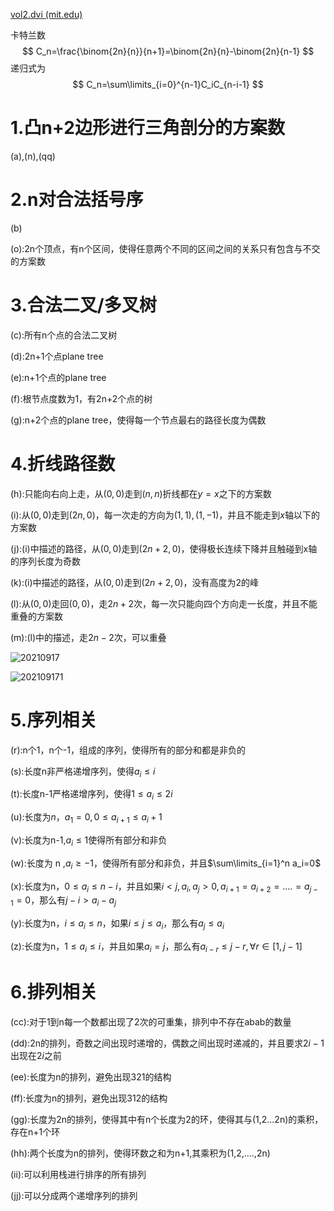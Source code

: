 [vol2.dvi (mit.edu)](http://www-math.mit.edu/~rstan/ec/catalan.pdf)

卡特兰数
$$
C_n=\frac{\binom{2n}{n}}{n+1}=\binom{2n}{n}-\binom{2n}{n-1}
$$
递归式为
$$
C_n=\sum\limits_{i=0}^{n-1}C_iC_{n-i-1}
$$

# 1.凸n+2边形进行三角剖分的方案数

(a),(n),(qq)

# 2.n对合法括号序

(b)

(o):2n个顶点，有n个区间，使得任意两个不同的区间之间的关系只有包含与不交的方案数

# 3.合法二叉/多叉树

(c):所有n个点的合法二叉树

(d):2n+1个点plane tree

(e):n+1个点的plane tree

(f):根节点度数为1，有2n+2个点的树

(g):n+2个点的plane tree，使得每一个节点最右的路径长度为偶数

# 4.折线路径数

(h):只能向右向上走，从$(0,0)$走到$(n,n)$折线都在$y=x$之下的方案数

(i):从$(0,0)$走到$(2n,0)$，每一次走的方向为$(1,1),(1,-1)$，并且不能走到$x$轴以下的方案数

(j):(i)中描述的路径，从$(0,0)$走到$(2n+2,0)$，使得极长连续下降并且触碰到x轴的序列长度为奇数

(k):(i)中描述的路径，从$(0,0)$走到$(2n+2,0)$，没有高度为2的峰

(l):从$(0,0)$走回$(0,0)$，走$2n+2$次，每一次只能向四个方向走一长度，并且不能重叠的方案数

(m):(l)中的描述，走$2n-2$次，可以重叠

![20210917](D:\Blog\image\20210917.PNG)

![202109171](D:\Blog\image\202109171.PNG)

# 5.序列相关

(r):n个1，n个-1，组成的序列，使得所有的部分和都是非负的

(s):长度n非严格递增序列，使得$a_i\leq i$

(t):长度n-1严格递增序列，使得$1\leq a_i\leq 2i$

(u):长度为$n$，$a_1=0,0\leq a_{i+1}\leq a_i+1$

(v):长度为n-1,$a_i\leq 1$使得所有部分和非负

(w):长度为 n ,$a_i\geq -1$，使得所有部分和非负，并且$\sum\limits_{i=1}^n a_i=0$

(x):长度为n，$0\leq a_i\leq n-i$，并且如果$i<j,a_i,a_j>0,a_{i+1}=a_{i+2}=....=a_{j-1}=0$，那么有$j-i>a_i-a_j$

(y):长度为n，$i\leq a_i\leq n$，如果$i\leq j\leq a_i$，那么有$a_j\leq a_i$

(z):长度为n，$1\leq a_i\leq i$，并且如果$a_i=j$，那么有$a_{i-r}\leq j-r,\forall r\in[1,j-1]$

# 6.排列相关

(cc):对于1到n每一个数都出现了2次的可重集，排列中不存在abab的数量

(dd):2n的排列，奇数之间出现时递增的，偶数之间出现时递减的，并且要求$2i-1$出现在$2i$之前

(ee):长度为n的排列，避免出现321的结构

(ff):长度为n的排列，避免出现312的结构

(gg):长度为2n的排列，使得其中有n个长度为2的环，使得其与(1,2...2n)的乘积，存在n+1个环

(hh):两个长度为n的排列，使得环数之和为n+1,其乘积为(1,2,....,2n)

(ii):可以利用栈进行排序的所有排列

(jj):可以分成两个递增序列的排列